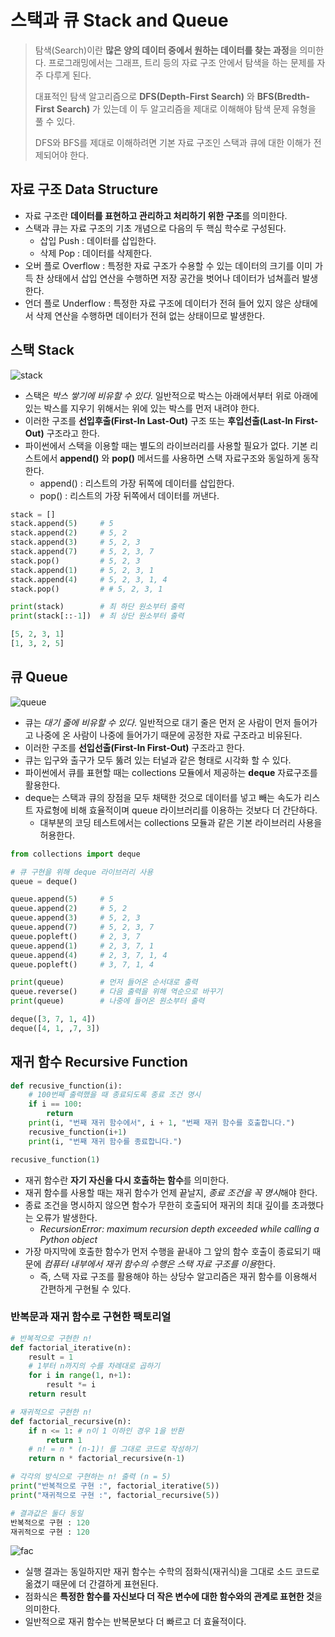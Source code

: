 # 스택과 큐 Stack and Queue

> 탐색(Search)이란 **많은 양의 데이터 중에서 원하는 데이터를 찾는 과정**을 의미한다. 프로그래밍에서는 그래프, 트리 등의 자료 구조 안에서 탐색을 하는 문제를 자주 다루게 된다.
>
> 대표적인 탐색 알고리즘으로 **DFS(Depth-First Search)** 와 **BFS(Bredth-First Search)** 가 있는데 이 두 알고리즘을 제대로 이해해야 탐색 문제 유형을 풀 수 있다.
>
> DFS와 BFS를 제대로 이해하려면 기본 자료 구조인 스택과 큐에 대한 이해가 전제되어야 한다.


## 자료 구조 Data Structure
* 자료 구조란 **데이터를 표현하고 관리하고 처리하기 위한 구조**를 의미한다.
* 스택과 큐는 자료 구조의 기초 개념으로 다음의 두 핵심 학수로 구성된다.
    + 삽입 Push : 데이터를 삽입한다. 
    + 삭제 Pop : 데이터를 삭제한다.
* 오버 플로 Overflow : 특정한 자료 구조가 수용할 수 있는 데이터의 크기를 이미 가득 찬 상태에서 삽입 연산을 수행하면 저장 공간을 벗어나 데이터가 넘쳐흘러 발생한다.
* 언더 플로 Underflow : 특정한 자료 구조에 데이터가 전혀 들어 있지 않은 상태에서 삭제 연산을 수행하면 데이터가 전혀 없는 상태이므로 발생한다.


## 스택 Stack
![stack](https://user-images.githubusercontent.com/28593767/111928125-1d1d9d00-8af6-11eb-9bed-8c122e002355.png)

* 스택은 *박스 쌓기에 비유할 수 있다*. 일반적으로 박스는 아래에서부터 위로 아래에 있는 박스를 지우기 위해서는 위에 있는 박스를 먼저 내려야 한다.
* 이러한 구조를 **선입후출(First-In Last-Out)** 구조 또는 **후입선출(Last-In First-Out)** 구조라고 한다.
* 파이썬에서 스택을 이용할 때는 별도의 라이브러리를 사용할 필요가 없다. 기본 리스트에서 **append()** 와 **pop()** 메서드를 사용하면 스택 자료구조와 동일하게 동작한다.
    + append() : 리스트의 가장 뒤쪽에 데이터를 삽입한다.
    + pop() : 리스트의 가장 뒤쪽에서 데이터를 꺼낸다.

```python
stack = [] 
stack.append(5)     # 5
stack.append(2)     # 5, 2
stack.append(3)     # 5, 2, 3
stack.append(7)     # 5, 2, 3, 7
stack.pop()         # 5, 2, 3  
stack.append(1)     # 5, 2, 3, 1
stack.append(4)     # 5, 2, 3, 1, 4
stack.pop()         # # 5, 2, 3, 1

print(stack)        # 최 하단 원소부터 출력    
print(stack[::-1])  # 최 상단 원소부터 출력

[5, 2, 3, 1]
[1, 3, 2, 5]
```


## 큐 Queue

![queue](https://user-images.githubusercontent.com/28593767/111928124-1c850680-8af6-11eb-9130-7c692100483a.png)

* 큐는 *대기 줄에 비유할 수 있다*. 일반적으로 대기 줄은 먼저 온 사람이 먼저 들어가고 나중에 온 사람이 나중에 들어가기 때문에 공정한 자료 구조라고 비유된다.
* 이러한 구조를 **선입선출(First-In First-Out)** 구조라고 한다.
* 큐는 입구와 출구가 모두 뚫려 있는 터널과 같은 형태로 시각화 할 수 있다.
* 파이썬에서 큐를 표현할 때는 collections 모듈에서 제공하는 **deque** 자료구조를 활용한다.
* deque는 스택과 큐의 장점을 모두 채택한 것으로 데이터를 넣고 빼는 속도가 리스트 자료형에 비해 효율적이며 queue 라이브러리를 이용하는 것보다 더 간단하다. 
    + 대부분의 코딩 테스트에서는 collections 모듈과 같은 기본 라이브러리 사용을 허용한다.


```python
from collections import deque

# 큐 구현을 위해 deque 라이브러리 사용
queue = deque()

queue.append(5)     # 5
queue.append(2)     # 5, 2
queue.append(3)     # 5, 2, 3
queue.append(7)     # 5, 2, 3, 7
queue.popleft()     # 2, 3, 7
queue.append(1)     # 2, 3, 7, 1
queue.append(4)     # 2, 3, 7, 1, 4
queue.popleft()     # 3, 7, 1, 4

print(queue)        # 먼저 들어온 순서대로 출력
queue.reverse()     # 다음 출력을 위해 역순으로 바꾸기
print(queue)        # 나중에 들어온 원소부터 출력

deque([3, 7, 1, 4])
deque([4, 1, ,7, 3])
```


## 재귀 함수 Recursive Function

```python
def recusive_function(i):
    # 100번째 출력했을 때 종료되도록 종료 조건 명시 
    if i == 100:
        return
    print(i, "번째 재귀 함수에서", i + 1, "번째 재귀 함수를 호출합니다.") 
    recusive_function(i+1)
    print(i, "번째 재귀 함수를 종료합니다.")

recusive_function(1)

```

* 재귀 함수란 **자기 자신을 다시 호출하는 함수**를 의미한다.
* 재귀 함수를 사용할 때는 재귀 함수가 언제 끝날지, *종료 조건을 꼭 명시*해야 한다. 
* 종료 조건을 명시하지 않으면 함수가 무한히 호출되어 재귀의 최대 깊이를 초과했다는 오류가 발생한다.
    + *RecursionError: maximum recursion depth exceeded while calling a Python object*
* 가장 마지막에 호출한 함수가 먼저 수행을 끝내야 그 앞의 함수 호출이 종료되기 때문에 *컴퓨터 내부에서 재귀 함수의 수행은 스택 자료 구조를 이용*한다.
    + 즉, 스택 자료 구조를 활용해야 하는 상당수 알고리즘은 재귀 함수를 이용해서 간편하게 구현될 수 있다.

### 반복문과 재귀 함수로 구현한 팩토리얼
```python
# 반복적으로 구현한 n!
def factorial_iterative(n):
    result = 1
    # 1부터 n까지의 수를 차례대로 곱하기 
    for i in range(1, n+1):
        result *= i
    return result

# 재귀적으로 구현한 n!
def factorial_recursive(n):
    if n <= 1: # n이 1 이하인 경우 1을 반환 
        return 1
    # n! = n * (n-1)! 를 그대로 코드로 작성하기 
    return n * factorial_recursive(n-1)

# 각각의 방식으로 구현하는 n! 출력 (n = 5) 
print("반복적으로 구현 :", factorial_iterative(5)) 
print("재귀적으로 구현 :", factorial_recursive(5))

# 결과값은 둘다 동일
반복적으로 구현 : 120 
재귀적으로 구현 : 120
```
![fac](https://user-images.githubusercontent.com/28593767/111928120-1b53d980-8af6-11eb-9062-909ce0864e31.png)

* 실행 결과는 동일하지만 재귀 함수는 수학의 점화식(재귀식)을 그대로 소드 코드로 옮겼기 때문에 더 간결하게 표현된다.
* 점화식은 **특정한 함수를 자신보다 더 작은 변수에 대한 함수와의 관계로 표현한 것**을 의미한다.
* 일반적으로 재귀 함수는 반복문보다 더 빠르고 더 효율적이다.


